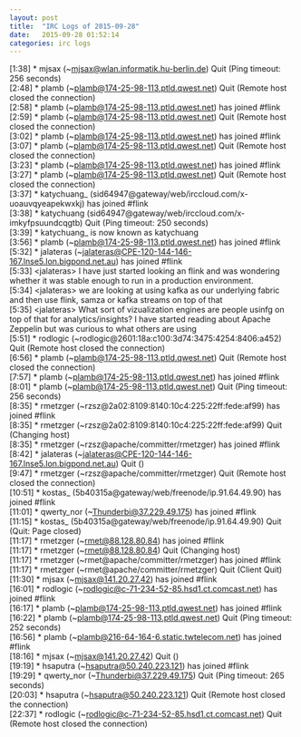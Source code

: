 ```yaml
---
layout: post
title:  "IRC Logs of 2015-09-28"
date:   2015-09-28 01:52:14
categories: irc logs
---
```

<span class="irc-date">[1:38]</span> <span class="irc-navy">* mjsax (~mjsax@wlan.informatik.hu-berlin.de) Quit (Ping timeout: 256 seconds)</span><br />
<span class="irc-date">[2:48]</span> <span class="irc-navy">* plamb (~plamb@174-25-98-113.ptld.qwest.net) Quit (Remote host closed the connection)</span><br />
<span class="irc-date">[2:58]</span> <span class="irc-green">* plamb (~plamb@174-25-98-113.ptld.qwest.net) has joined #flink</span><br />
<span class="irc-date">[2:59]</span> <span class="irc-navy">* plamb (~plamb@174-25-98-113.ptld.qwest.net) Quit (Remote host closed the connection)</span><br />
<span class="irc-date">[3:02]</span> <span class="irc-green">* plamb (~plamb@174-25-98-113.ptld.qwest.net) has joined #flink</span><br />
<span class="irc-date">[3:07]</span> <span class="irc-navy">* plamb (~plamb@174-25-98-113.ptld.qwest.net) Quit (Remote host closed the connection)</span><br />
<span class="irc-date">[3:23]</span> <span class="irc-green">* plamb (~plamb@174-25-98-113.ptld.qwest.net) has joined #flink</span><br />
<span class="irc-date">[3:27]</span> <span class="irc-navy">* plamb (~plamb@174-25-98-113.ptld.qwest.net) Quit (Remote host closed the connection)</span><br />
<span class="irc-date">[3:37]</span> <span class="irc-green">* katychuang_ (sid64947@gateway/web/irccloud.com/x-uoauvqyeapekwxkj) has joined #flink</span><br />
<span class="irc-date">[3:38]</span> <span class="irc-navy">* katychuang (sid64947@gateway/web/irccloud.com/x-imkyfpsuundcqgtb) Quit (Ping timeout: 250 seconds)</span><br />
<span class="irc-date">[3:39]</span> <span class="irc-green">* katychuang_ is now known as katychuang</span><br />
<span class="irc-date">[3:56]</span> <span class="irc-green">* plamb (~plamb@174-25-98-113.ptld.qwest.net) has joined #flink</span><br />
<span class="irc-date">[5:32]</span> <span class="irc-green">* jalateras (~jalateras@CPE-120-144-146-167.lnse5.lon.bigpond.net.au) has joined #flink</span><br />
<span class="irc-date">[5:33]</span> <span class="irc-black">&lt;jalateras&gt; I have just started looking an flink and was wondering whether it was stable enough to run in a production environment.</span><br />
<span class="irc-date">[5:34]</span> <span class="irc-black">&lt;jalateras&gt; we are looking at using kafka as our underlying fabric and then use flink, samza or kafka streams on top of that</span><br />
<span class="irc-date">[5:35]</span> <span class="irc-black">&lt;jalateras&gt; What sort of vizualization engines are people usinfg on top of that for analytics/insights? I have started reading about Apache Zeppelin but was curious to what others are using</span><br />
<span class="irc-date">[5:51]</span> <span class="irc-navy">* rodlogic (~rodlogic@2601:18a:c100:3d74:3475:4254:8406:a452) Quit (Remote host closed the connection)</span><br />
<span class="irc-date">[6:56]</span> <span class="irc-navy">* plamb (~plamb@174-25-98-113.ptld.qwest.net) Quit (Remote host closed the connection)</span><br />
<span class="irc-date">[7:57]</span> <span class="irc-green">* plamb (~plamb@174-25-98-113.ptld.qwest.net) has joined #flink</span><br />
<span class="irc-date">[8:01]</span> <span class="irc-navy">* plamb (~plamb@174-25-98-113.ptld.qwest.net) Quit (Ping timeout: 256 seconds)</span><br />
<span class="irc-date">[8:35]</span> <span class="irc-green">* rmetzger (~rzsz@2a02:8109:8140:10c4:225:22ff:fede:af99) has joined #flink</span><br />
<span class="irc-date">[8:35]</span> <span class="irc-navy">* rmetzger (~rzsz@2a02:8109:8140:10c4:225:22ff:fede:af99) Quit (Changing host)</span><br />
<span class="irc-date">[8:35]</span> <span class="irc-green">* rmetzger (~rzsz@apache/committer/rmetzger) has joined #flink</span><br />
<span class="irc-date">[8:42]</span> <span class="irc-navy">* jalateras (~jalateras@CPE-120-144-146-167.lnse5.lon.bigpond.net.au) Quit ()</span><br />
<span class="irc-date">[9:47]</span> <span class="irc-navy">* rmetzger (~rzsz@apache/committer/rmetzger) Quit (Remote host closed the connection)</span><br />
<span class="irc-date">[10:51]</span> <span class="irc-green">* kostas_ (5b40315a@gateway/web/freenode/ip.91.64.49.90) has joined #flink</span><br />
<span class="irc-date">[11:01]</span> <span class="irc-green">* qwerty_nor (~Thunderbi@37.229.49.175) has joined #flink</span><br />
<span class="irc-date">[11:15]</span> <span class="irc-navy">* kostas_ (5b40315a@gateway/web/freenode/ip.91.64.49.90) Quit (Quit: Page closed)</span><br />
<span class="irc-date">[11:17]</span> <span class="irc-green">* rmetzger (~rmet@88.128.80.84) has joined #flink</span><br />
<span class="irc-date">[11:17]</span> <span class="irc-navy">* rmetzger (~rmet@88.128.80.84) Quit (Changing host)</span><br />
<span class="irc-date">[11:17]</span> <span class="irc-green">* rmetzger (~rmet@apache/committer/rmetzger) has joined #flink</span><br />
<span class="irc-date">[11:17]</span> <span class="irc-navy">* rmetzger (~rmet@apache/committer/rmetzger) Quit (Client Quit)</span><br />
<span class="irc-date">[11:30]</span> <span class="irc-green">* mjsax (~mjsax@141.20.27.42) has joined #flink</span><br />
<span class="irc-date">[16:01]</span> <span class="irc-green">* rodlogic (~rodlogic@c-71-234-52-85.hsd1.ct.comcast.net) has joined #flink</span><br />
<span class="irc-date">[16:17]</span> <span class="irc-green">* plamb (~plamb@174-25-98-113.ptld.qwest.net) has joined #flink</span><br />
<span class="irc-date">[16:22]</span> <span class="irc-navy">* plamb (~plamb@174-25-98-113.ptld.qwest.net) Quit (Ping timeout: 252 seconds)</span><br />
<span class="irc-date">[16:56]</span> <span class="irc-green">* plamb (~plamb@216-64-164-6.static.twtelecom.net) has joined #flink</span><br />
<span class="irc-date">[18:16]</span> <span class="irc-navy">* mjsax (~mjsax@141.20.27.42) Quit ()</span><br />
<span class="irc-date">[19:19]</span> <span class="irc-green">* hsaputra (~hsaputra@50.240.223.121) has joined #flink</span><br />
<span class="irc-date">[19:29]</span> <span class="irc-navy">* qwerty_nor (~Thunderbi@37.229.49.175) Quit (Ping timeout: 265 seconds)</span><br />
<span class="irc-date">[20:03]</span> <span class="irc-navy">* hsaputra (~hsaputra@50.240.223.121) Quit (Remote host closed the connection)</span><br />
<span class="irc-date">[22:37]</span> <span class="irc-navy">* rodlogic (~rodlogic@c-71-234-52-85.hsd1.ct.comcast.net) Quit (Remote host closed the connection)</span><br />
